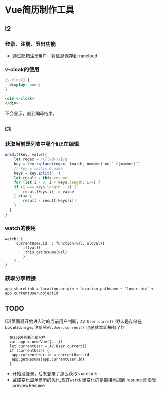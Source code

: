 # Vue简历制作工具

## l2

### 登录、注册、登出功能

- 通过邮箱注册用户，将信息保存到leancloud

### v-cloak的使用

```css
[v-cloak] {
  display: none;
}
```

```html
<div v-cloak> 
</div>
```

不会显示，直到编译结束。

## l3

### 获取当前是列表中哪个li正在编辑

```javascript
onEdit(key, value){
    let regex = /\[(\d+)\]/g
    key = key.replace(regex, (match, number) => `.${number}`)
    // key = skills.0.name
    keys = key.split('.')
    let result = this.resume
    for (let i = 0; i < keys.length; i++) {
    if (i === keys.length - 1) {
    	result[keys[i]] = value
    } else {
    	result = result[keys[i]]
    }
  }            
}
```

### watch的使用

```
watch: {
	'currentUser.id' : function(val, oldVal){
		if(val){
		 this.getResume(val)          
		}
	},
}
```

### 获取分享链接

```
app.shareLink = location.origin + location.pathname + '?user_id=' + app.currentUser.objectId
```

## TODO

[D]页面最开始进入时的当前用户判断，`AV.User.curret()`默认是存储在Localstorage, 注册后`AV.User.current()` 也是就立即拥有了的

```
  在app外判断当前用户
  var app = new Vue({...})
  let currentUser = AV.User.current()
  if (currentUser) {
   app.currentUser.id = currentUser.id
   app.getResume(app.currentUser.id)
  }
```
- 开始没登录，后来登录了怎么获取shareLink
- 监控变化显示简历的优化,现在`watch` 里变化的是直接添加到 resume 而没管 previewResume